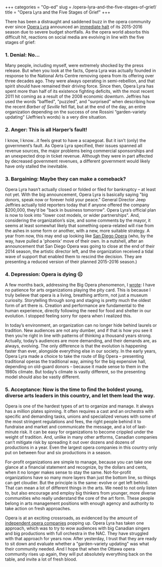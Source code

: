 +++
categories = "Op-ed"
slug = /opera-lyra-and-the-five-stages-of-grief/
title = "Opera Lyra and the Five Stages of Grief"
+++

There has been a distraught and saddened buzz in the opera community ever since [Opera Lyra](/scene/companies/opera-lyra-ottawa/) announced an [immediate halt](/opera-lyras-immediate-shutdown/) of its 2015-2016 season due to severe budget shortfalls. As the opera world absorbs this difficult hit, reactions on social media are evolving in line with the five stages of grief:

### 1. Denial: No...

Many people, including myself, were extremely shocked by the press release. But when you look at the facts, Opera Lyra was actually founded in response to the National Arts Centre removing opera from its offering over three decades ago. They were always operating in semi-rebellion, and that spirit should have remained their driving force. Since then, Opera Lyra has spent more than half of its existence fighting deficits, with the most recent 2011 hit coming as a result of the 2008 economic downturn. Jeffries has used the words "baffled", "puzzled", and "surprised" when describing how the recent *Barber of Seville* fell flat, but at the end of the day, an entire organization depending on the success of one Rossini “garden-variety updating” (Jeffries’s words) is a very dire situation.

### 2. Anger: This is all Harper’s fault! 

I know, I know...it feels great to have a scapegoat. But it isn’t (only) the government’s fault. As Opera Lyra specified, their issues spanned all revenue sources, the major problems being commercial sponsorships and an unexpected drop in ticket revenue. Although they were in part affected by decreased government revenues, a different government would likely have only stalled the inevitable.

### 3. Bargaining: Maybe they can make a comeback?

Opera Lyra hasn’t actually closed or folded or filed for bankruptcy – at least not yet. With the big announcement, Opera Lyra is basically saying "big donors, speak now or forever hold your peace." General Director Jeep Jeffries actually told reporters today that if anyone offered the company $200,000, they’d be "back in business tomorrow". Opera Lyra’s official plan is now to look into "lower cost models, or wider partnerships". And, considering the organization’s size, and some comments by the mayor, it seems at least somewhat likely that something opera-related will rise from the ashes in some form or another, with a new, more suitable strategy. A year from now, this may end up looking like [San Diego Opera](/scene/companies/san-diego-opera/) (who, by the way, have pulled a 'phoenix' move of their own. In a nutshell, after an announcement that San Diego Opera was going to close at the end of their 2014 season, the artistic director left, and the organization received a tidal wave of support that enabled them to rescind the decision. They are presenting a reduced version of their planned 2015-2016 season.)

### 4. Depression: Opera is dying ☹ 

A few months back, addressing the Big Opera phenomenon, I [wrote](/the-future-of-opera-is-indie/): I have no patience for arts organizations playing the pity card. This is because I truly believe that opera is a living, breathing artform, not just a museum curiosity. Storytelling through song and staging is pretty much the oldest form of art there is. Creation and performance are fundamental to the human experience, directly following the need for food and shelter in our evolution. I stopped feeling sorry for opera when I realized this. 

In today’s environment, an organization can no longer hide behind laurels or tradition. New audiences are not any dumber, and if that is how you see it then you’re right in line with patterns of thinking a thousand years strong. Actually, today’s audiences are more demanding, and their demands are, as always, evolving. The only difference is that the evolution is happening faster than ever, alongside everything else in our society. In the early years, Opera Lyra made a choice to take the route of Big Opera – presenting traditional operas the traditional way, aiming for the big expensive hall, depending on old-guard donors – because it made sense to them in the 1980s climate. But today’s climate is vastly different, so the presenting model should also be vastly different.

### 5. Acceptance: Now is the time to find the boldest young, diverse arts leaders in this country, and let them lead the way.

Opera is one of the hardest types of art to organize and manage. It always has a million plates spinning. It often requires a cast and an orchestra with specific and demanding tasks, unions and specialized venues with some of the most stringent regulations and fees, the right people behind it to fundraise and market and communicate the message, and a lot of last-minute risk. It can be easy for organizations to become crippled under the weight of tradition. And, unlike in many other artforms, Canadian companies can’t mitigate risk by spreading it out over dozens and dozens of productions in a year. Even the largest opera companies in this country only put on between four and six productions in a season. 

For-profit organizations are simple to manage, because you can take one glance at a financial statement and recognize, by the dollars and cents, when it no longer makes sense to stay the same. Not-for-profit organizations have so many more layers than just the bottom line, so things can get cloudier. But the principle is the same: evolve or get left behind. That can mean a lot of different things in the arts. We need to not only listen to, but also encourage and employ big thinkers from younger, more diverse communities who really understand the core of the art form. These people belong in arts management positions with enough agency and authority to take action on fresh approaches.

Opera is at an exciting crossroads, as evidenced by the amount of [independent opera companies](/scene/companies/indie-opera-to/) popping up. Opera Lyra has taken one approach, which was to try to wow audiences with big Canadian singers and big productions with full orchestra in the NAC. They have struggled with that approach for years now. After yesterday, I trust that they are ready to sit down and evaluate whether a "garden-variety updating" was what their community needed. And I hope that when the Ottawa opera community rises up again, they will put absolutely everything back on the table, and invite a lot of fresh blood. 
